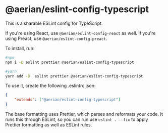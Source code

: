 # @aerian/eslint-config-typescript

This is a sharable ESLint config for TypeScript.

If you're using React, use `@aerian/eslint-config-react` as well. If you're
using Preact, use `@aerian/eslint-config-preact`.

To install, run:

```sh
#npm
npm i -D eslint prettier @aerian/eslint-config-typescript

#yarn
yarn add -D  eslint prettier @aerian/eslint-config-typescript
```

To use it, create the following .eslintrc.json:

```json
{
    "extends": ["@aerian/eslint-config-typescript"]
}
```

The base formatting uses Prettier, which parses and reformats your code. It runs
this through ESLint, so you can run use `eslint . --fix` to apply Prettier
formatting as well as ESLint rules.
